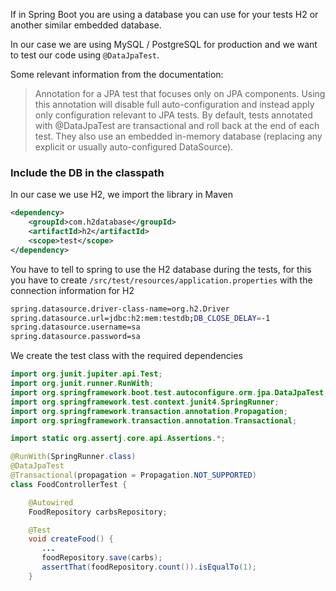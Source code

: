 If in Spring Boot you are using a database you can use for your tests H2 or another similar embedded database.

In our case we are using MySQL / PostgreSQL for production and we want to test our code using `@DataJpaTest`.

Some relevant information from the documentation:

> Annotation for a JPA test that focuses only on JPA components.
> Using this annotation will disable full auto-configuration and instead apply only configuration relevant to JPA tests.
> By default, tests annotated with @DataJpaTest are transactional and roll back at the end of each test. They also use an embedded in-memory database (replacing any explicit or usually auto-configured DataSource).

### Include the DB in the classpath

In our case we use H2, we import the library in Maven

```xml
<dependency>
    <groupId>com.h2database</groupId>
    <artifactId>h2</artifactId>
    <scope>test</scope>
</dependency>
```

You have to tell to spring to use the H2 database during the tests, for this you have to create `/src/test/resources/application.properties` with the connection information for H2

```bash
spring.datasource.driver-class-name=org.h2.Driver
spring.datasource.url=jdbc:h2:mem:testdb;DB_CLOSE_DELAY=-1
spring.datasource.username=sa
spring.datasource.password=sa
```

We create the test class with the required dependencies

```java
import org.junit.jupiter.api.Test;
import org.junit.runner.RunWith;
import org.springframework.boot.test.autoconfigure.orm.jpa.DataJpaTest;
import org.springframework.test.context.junit4.SpringRunner;
import org.springframework.transaction.annotation.Propagation;
import org.springframework.transaction.annotation.Transactional;

import static org.assertj.core.api.Assertions.*;

@RunWith(SpringRunner.class)
@DataJpaTest
@Transactional(propagation = Propagation.NOT_SUPPORTED)
class FoodControllerTest {

    @Autowired
    FoodRepository carbsRepository;

    @Test
    void createFood() {
       ...
       foodRepository.save(carbs);
       assertThat(foodRepository.count()).isEqualTo(1);
    }
```